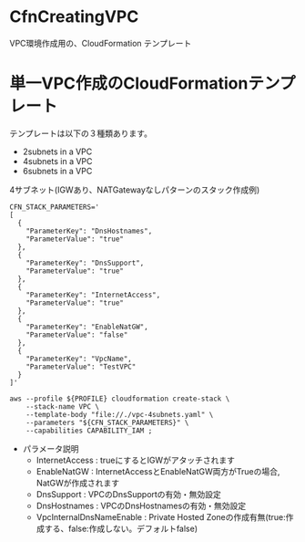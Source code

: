 # CfnCreatingVPC
VPC環境作成用の、CloudFormation テンプレート

# 単一VPC作成のCloudFormationテンプレート
テンプレートは以下の３種類あります。
- 2subnets in a VPC
- 4subnets in a VPC
- 6subnets in a VPC

4サブネット(IGWあり、NATGatewayなしパターンのスタック作成例)
```shell
CFN_STACK_PARAMETERS='
[
  {
    "ParameterKey": "DnsHostnames",
    "ParameterValue": "true"
  },
  {
    "ParameterKey": "DnsSupport",
    "ParameterValue": "true"
  },
  {
    "ParameterKey": "InternetAccess",
    "ParameterValue": "true"
  },
  {
    "ParameterKey": "EnableNatGW",
    "ParameterValue": "false"
  },
  {
    "ParameterKey": "VpcName",
    "ParameterValue": "TestVPC"
  }
]'

aws --profile ${PROFILE} cloudformation create-stack \
    --stack-name VPC \
    --template-body "file://./vpc-4subnets.yaml" \
    --parameters "${CFN_STACK_PARAMETERS}" \
    --capabilities CAPABILITY_IAM ;
```

- パラメータ説明
    - InternetAccess : trueにするとIGWがアタッチされます
    - EnableNatGW : InternetAccessとEnableNatGW両方がTrueの場合, NatGWが作成されます
    - DnsSupport : VPCのDnsSupportの有効・無効設定
    - DnsHostnames : VPCのDnsHostnamesの有効・無効設定
    - VpcInternalDnsNameEnable : Private Hosted Zoneの作成有無(true:作成する、false:作成しない。デフォルトfalse)

